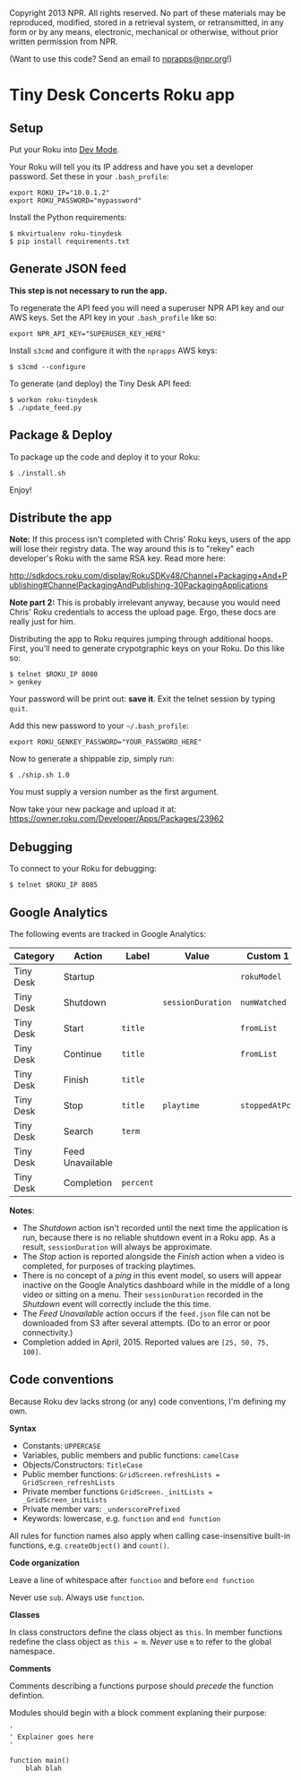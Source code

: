 Copyright 2013 NPR.  All rights reserved.  No part of these materials may be reproduced, modified, stored in a retrieval system, or retransmitted, in any form or by any means, electronic, mechanical or otherwise, without prior written permission from NPR.

(Want to use this code? Send an email to nprapps@npr.org!)

Tiny Desk Concerts Roku app
===========================

Setup
-----

Put your Roku into [Dev Mode](http://sdkdocs.roku.com/display/RokuSDKv48/Developer+Guide#DeveloperGuide-71EnablingDevelopmentModeonyourbox).

Your Roku will tell you its IP address and have you set a developer password. Set these in your `.bash_profile`:

```
export ROKU_IP="10.0.1.2"
export ROKU_PASSWORD="mypassword"
```

Install the Python requirements:

```
$ mkvirtualenv roku-tinydesk
$ pip install requirements.txt
```

Generate JSON feed
------------------

**This step is not necessary to run the app.**

To regenerate the API feed you will need a superuser NPR API key and our AWS keys. Set the API key in your `.bash_profile` like so:

```
export NPR_API_KEY="SUPERUSER_KEY_HERE"
```

Install `s3cmd` and configure it with the `nprapps` AWS keys:

```
$ s3cmd --configure
```

To generate (and deploy) the Tiny Desk API feed:

```
$ workon roku-tinydesk
$ ./update_feed.py
```

Package & Deploy
----------------

To package up the code and deploy it to your Roku:

```
$ ./install.sh
```

Enjoy!

Distribute the app
------------------

**Note:** If this process isn't completed with Chris' Roku keys, users of the app will lose their registry data. The way around this is to "rekey" each developer's Roku with the same RSA key. Read more here:

http://sdkdocs.roku.com/display/RokuSDKv48/Channel+Packaging+And+Publishing#ChannelPackagingAndPublishing-30PackagingApplications

**Note part 2:** This is probably irrelevant anyway, because you would need Chris' Roku credentials to access the upload page. Ergo, these docs are really just for him.

Distributing the app to Roku requires jumping through additional hoops. First, you'll need to generate crypotgraphic keys on your Roku. Do this like so:

```
$ telnet $ROKU_IP 8080
> genkey
```

Your password will be print out: **save it**. Exit the telnet session by typing `quit`.

Add this new password to your `~/.bash_profile`:

```
export ROKU_GENKEY_PASSWORD="YOUR_PASSWORD_HERE"
```

Now to generate a shippable zip, simply run:

```
$ ./ship.sh 1.0
```

You must supply a version number as the first argument.

Now take your new package and upload it at: https://owner.roku.com/Developer/Apps/Packages/23962

Debugging
---------

To connect to your Roku for debugging:

```
$ telnet $ROKU_IP 8085
```

Google Analytics
----------------

The following events are tracked in Google Analytics:

|Category|Action|Label|Value|Custom 1|Custom 2|
|--------|------|-----|-----|--------|--------|
|Tiny Desk|Startup|||`rokuModel`|`rokuFirmware`|
|Tiny Desk|Shutdown||`sessionDuration`|`numWatched`|`numFinished`|
|Tiny Desk|Start|`title`||`fromList`|`searchTerm`|
|Tiny Desk|Continue|`title`||`fromList`|`searchTerm`|
|Tiny Desk|Finish|`title`||||
|Tiny Desk|Stop|`title`|`playtime`|`stoppedAtPct`||
|Tiny Desk|Search|`term`||||
|Tiny Desk|Feed Unavailable|||||
|Tiny Desk|Completion|`percent`||||

**Notes**:

* The *Shutdown* action isn't recorded until the next time the application is run, because there is no reliable shutdown event in a Roku app. As a result, `sessionDuration` will always be approximate.
* The *Stop* action is reported alongside the *Finish* action when a video is completed, for purposes of tracking playtimes.
* There is no concept of a *ping* in this event model, so users will appear inactive on the Google Analytics dashboard while in the middle of a long video or sitting on a menu. Their `sessionDuration` recorded in the *Shutdown* event will correctly include the this time.
* The *Feed Unavailable* action occurs if the `feed.json` file can not be downloaded from S3 after several attempts. (Do to an error or poor connectivity.)
* Completion added in April, 2015. Reported values are `[25, 50, 75, 100]`.

Code conventions
----------------

Because Roku dev lacks strong (or any) code conventions, I'm defining my own.

**Syntax**

* Constants: `UPPERCASE`
* Variables, public members and public functions: `camelCase`
* Objects/Constructors: `TitleCase`
* Public member functions: `GridScreen.refreshLists = GridScreen_refreshLists`
* Private member functions `GridScreen._initLists = _GridScreen_initLists`
* Private member vars: `_underscorePrefixed`
* Keywords: lowercase, e.g. `function` and `end function`

All rules for function names also apply when calling case-insensitive built-in functions, e.g. `createObject()` and `count()`.

**Code organization**

Leave a line of whitespace after `function` and before `end function`

Never use `sub`. Always use `function`.

**Classes**

In class constructors define the class object as `this`. In member functions redefine the class object as `this = m`. *Never* use `m` to refer to the global namespace.

**Comments**

Comments describing a functions purpose should *precede* the function defintion.

Modules should begin with a block comment explaning their purpose:

```
'
' Explainer goes here
'

function main()
    blah blah
```
